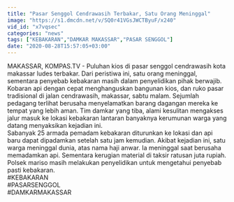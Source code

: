 ```yaml
---
title: "Pasar Senggol Cendrawasih Terbakar, Satu Orang Meninggal"
image: "https://s1.dmcdn.net/v/SQ0r41VGsJWCTByuF/x240"
vid_id: "x7vqsec"
categories: "news"
tags: ["KEBAKARAN","DAMKAR MAKASSAR","PASAR SENGGOL"]
date: "2020-08-28T15:57:05+03:00"
---
```

MAKASSAR, KOMPAS.TV - Puluhan kios di pasar senggol cendrawasih kota makassar ludes terbakar. Dari peristiwa ini, satu orang meninggal, sementara penyebab kebakaran masih dalam penyelidikan pihak berwajib.   <br>Kobaran api dengan cepat menghanguskan bangunan kios, dan ruko pasar tradisional di jalan cendrawasih, makassar, sabtu malam. Sejumlah pedagang terlihat berusaha menyelamatkan barang dagangan mereka ke tempat yang lebih aman.  Tim damkar yang tiba, alami kesulitan mengakses jalur masuk ke lokasi kebakaran lantaran banyaknya kerumunan warga yang datang menyaksikan kejadian ini.   <br>Sabanyak 25 armada pemadam kebakaran diturunkan ke lokasi dan api baru dapat dipadamkan setelah satu jam kemudian. Akibat kejadian ini, satu warga meninggal dunia, atas nama haji anwar. Ia meninggal saat berusaha memadamkan api. Sementara kerugian material di taksir ratusan juta rupiah. Polsek mariso masih melakukan penyelidikan untuk mengetahui penyebab pasti kebakaran.   <br>#KEBAKARAN   <br>#PASARSENGGOL   <br>#DAMKARMAKASSAR   <br>
